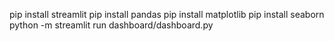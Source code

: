 pip install streamlit
pip install pandas
pip install matplotlib
pip install seaborn
python -m streamlit run dashboard/dashboard.py 